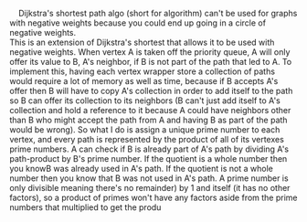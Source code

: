 &nbsp;&nbsp;&nbsp;&nbsp;Dijkstra's shortest path algo (short for algorithm) can't be used for graphs with negative weights because you could end up going in a circle of negative weights.<br>This is an extension of Dijkstra's shortest that allows it to be used with negative weights. When vertex A is taken off the priority queue, A will only offer its value to B, A's neighbor, if B is not part of the path that led to A. To implement this, having each vertex wrapper store a collection of paths would require a lot of memory as well as time, because if B accepts A's offer then B will have to copy A's collection in order to add itself to the path so B can offer its collection to its neighbors (B can't just add itself to A's collection and hold a reference to it because A could have neighbors other than B who might accept the path from A and having B as part of the path would be wrong). So what I do is assign a unique prime number to each vertex, and every path is represented by the product of all of its vertexes prime numbers. A can check if B is already part of A's path by dividing A's path-product by B's prime number. If the quotient is a whole number then you knowB was already used in A's path. If the quotient is not a whole number then you know that B was not used in A's path. A prime number is only divisible meaning there's no remainder) by 1 and itself (it has no other factors), so a product of primes won't have any factors aside from the prime numbers that multiplied to get the produ
